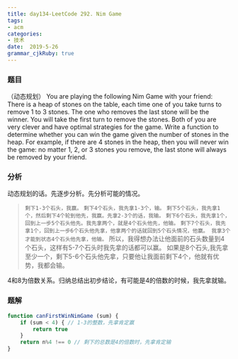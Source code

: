 ```yaml
---
title: day134-LeetCode 292. Nim Game
tags: 
- acm
categories: 
- 技术
date:  2019-5-26
grammar_cjkRuby: true
---
```

### 题目
（动态规划）
You are playing the following Nim Game with your friend: There is a heap of stones on the table, each time one of you take turns to remove 1 to 3 stones. The one who removes the last stone will be the winner. You will take the first turn to remove the stones.
Both of you are very clever and have optimal strategies for the game. Write a function to determine whether you can win the game given the number of stones in the heap.
For example, if there are 4 stones in the heap, then you will never win the game: no matter 1, 2, or 3 stones you remove, the last stone will always be removed by your friend.

<!--more-->
### 分析
动态规划的话。先逐步分析。先分析可能的情况。
>`剩下1-3个石头，我赢。`
`剩下4个石头，我先拿1-3个，输。`
`剩下5个石头，我先拿1个，然后剩下4个轮到他先，我赢。先拿2-3个的话，我输。`
`剩下6个石头，我先拿1个，回到上一步5个石头他先。我先拿两个，就是4个石头他先，他输。`
`剩下7个石头，我先拿1个，回到上一步6个石头他先拿，他拿两个的话就回到5个石头情况，他赢。
我拿3个才能到状态4个石头他先拿，他输。`
所以，我得想办法让他面前的石头数量到4个石头，这样有5-7个石头时我先拿的话都可以赢。
如果是8个石头,我先拿至少一个，剩下5-6个石头他先拿，只要他让我面前剩下4个，他就有优势，我都会输。

4和8为倍数关系。归纳总结出初步结论，有可能是4的倍数的时候，我先拿就输。

### 题解
```javascript
function canFirstWinNimGame (sum) {
	if (sum < 4) { // 1-3的整数，先拿肯定赢
		return true
	}
	return n%4 !== 0 // 剩下的总数是4的倍数时，先拿肯定输
}
```

